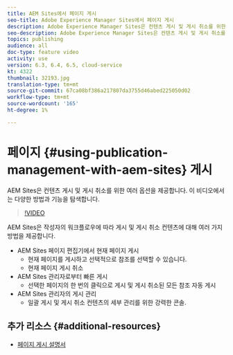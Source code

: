 ```yaml
---
title: AEM Sites에서 페이지 게시
seo-title: Adobe Experience Manager Sites에서 페이지 게시
description: Adobe Experience Manager Sites은 컨텐츠 게시 및 게시 취소를 위한 여러 옵션을 제공합니다. 이 비디오에서는 다양한 방법과 기능을 탐색합니다.
seo-description: Adobe Experience Manager Sites은 컨텐츠 게시 및 게시 취소를 위한 여러 옵션을 제공합니다. 이 비디오에서는 다양한 방법과 기능을 탐색합니다.
topics: publishing
audience: all
doc-type: feature video
activity: use
version: 6.3, 6.4, 6.5, cloud-service
kt: 4322
thumbnail: 32193.jpg
translation-type: tm+mt
source-git-commit: 67ca08bf386a217807da3755d46abed225050d02
workflow-type: tm+mt
source-wordcount: '165'
ht-degree: 1%

---
```



# 페이지 {#using-publication-management-with-aem-sites} 게시

AEM Sites은 컨텐츠 게시 및 게시 취소를 위한 여러 옵션을 제공합니다. 이 비디오에서는 다양한 방법과 기능을 탐색합니다.

>[!VIDEO](https://video.tv.adobe.com/v/32193?quality=12&learn=on)

AEM Sites은 작성자의 워크플로우에 따라 게시 및 게시 취소 컨텐츠에 대해 여러 가지 방법을 제공합니다.

* AEM Sites 페이지 편집기에서 현재 페이지 게시
   * 현재 페이지를 게시하고 선택적으로 참조를 선택할 수 있습니다.
   * 현재 페이지 게시 취소
* AEM Sites 관리자로부터 빠른 게시
   * 선택한 페이지의 한 번의 클릭으로 게시 및 게시 취소된 모든 참조 자동 게시
* AEM Sites 관리자의 게시 관리
   * 일괄 게시 및 게시 취소 컨텐츠의 세부 관리를 위한 강력한 콘솔.

## 추가 리소스 {#additional-resources}

* [페이지 게시 설명서](https://docs.adobe.com/content/help/en/experience-manager-65/authoring/authoring/publishing-pages.html)
